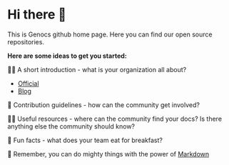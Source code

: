 # Hi there 👋

This is Genocs github home page. Here you can find our open source repositories.   

**Here are some ideas to get you started:**

🙋‍♀️ A short introduction - what is your organization all about?

- [Official](https://www.genocs.com)
- [Blog](https://genocs.github.io)

🌈 Contribution guidelines - how can the community get involved?

👩‍💻 Useful resources - where can the community find your docs? Is there anything else the community should know?

🍿 Fun facts - what does your team eat for breakfast?

🧙 Remember, you can do mighty things with the power of [Markdown](https://docs.github.com/github/writing-on-github/getting-started-with-writing-and-formatting-on-github/basic-writing-and-formatting-syntax)
